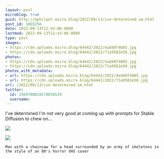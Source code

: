 ```yaml
---
layout: post
microblog: true
guid: http://mphilpot.micro.blog/2022/09/13/ive-determined-im.html
post_id: 1665256
date: 2022-09-13T12:43:06-0800
lastmod: 2022-09-13T12:43:06-0800
type: post
images:
- https://cdn.uploads.micro.blog/64442/2022/4ad40f4085.jpg
- https://cdn.uploads.micro.blog/64442/2022/71a9582e58.jpg
photos:
- https://cdn.uploads.micro.blog/64442/2022/4ad40f4085.jpg
- https://cdn.uploads.micro.blog/64442/2022/71a9582e58.jpg
photos_with_metadata:
- url: https://cdn.uploads.micro.blog/64442/2022/4ad40f4085.jpg
- url: https://cdn.uploads.micro.blog/64442/2022/71a9582e58.jpg
url: /2022/09/13/ive-determined-im.html
twitter:
  id: 1569788810178838529
  username: 
---
```

I've determined I'm not very good at coming up with prompts for Stable Diffusion to chew on...

![](https://micro.markphilpot.com/uploads/2022/4ad40f4085.jpg)

![](https://micro.markphilpot.com/uploads/2022/71a9582e58.jpg)

`Man with a chainsaw for a head surrounded by an army of skeletons in the style of an 80's horror VHS cover`

